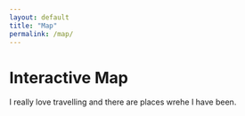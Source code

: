 ```yaml
---
layout: default
title: "Map"
permalink: /map/
---
```


# Interactive Map

I really love travelling and there are places wrehe I have been.

<div id="map"></div>

<link rel="stylesheet" href="https://unpkg.com/leaflet@1.9.4/dist/leaflet.css" />
<script src="https://unpkg.com/leaflet@1.9.4/dist/leaflet.js"></script>

<link rel="stylesheet" href="{{ '/assets/css/map.css' | relative_url }}">
<script src="{{ '/assets/js/map.js' | relative_url }}"></script>

